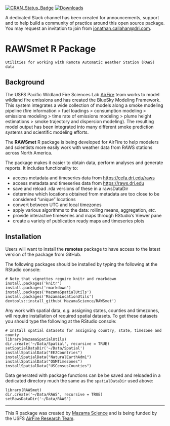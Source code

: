 [![CRAN\_Status\_Badge](http://www.r-pkg.org/badges/version/RAWSmet)](https://cran.r-project.org/package=RAWSmet)
[![Downloads](http://cranlogs.r-pkg.org/badges/RAWSmet)](https://cran.r-project.org/package=RAWSmet)

A dedicated Slack channel has been created for announcements, support and to help build a community of practice around this open source package. You may request an invitation to join from jonathan.callahan@dri.com.

# RAWSmet R Package 

```
Utilities for working with Remote Automatic Weather Station (RAWS) data
```

## Background

The USFS Pacific Wildland Fire Sciences Lab [AirFire](https://www.airfire.org) 
team works to model wildland fire emissions and has created the BlueSky Modeling 
Framework. This system  integrates a wide collection of models along a smoke 
modeling pipeline (fire  information > fuel loadings > consumption modeling > 
emissions modeling > time rate of emissions modeling > plume height estimations > 
smoke trajectory and dispersion  modeling). The resulting model output has 
been integrated into many different smoke prediction systems and scientific 
modeling efforts.

The **RAWSmet** R package is being developed for AirFire to help modelers and 
scientists more easily work with weather data from RAWS stations across 
North America.

The package makes it easier to obtain data, perform analyses and generate 
reports. It includes functionality to:

* access metadata and timeseries data from https://cefa.dri.edu/raws
* access metadata and timeseries data from https://raws.dri.edu
* save and reload .rda versions of these in a rawsDataDir
* determine which locations obtained from metadata are too close to be 
considered “unique” locations
* convert between UTC and local timezones
* apply various algorithms to the data: rolling means, aggregation, _etc._
* provide interactive timeseries and maps through RStudio’s Viewer pane
* create a variety of publication ready maps and timeseries plots

## Installation

Users will want to install the **remotes** package to have access to the latest 
version of the package from GitHub.

The following packages should be installed by typing the following at the 
RStudio console:

```
# Note that vignettes require knitr and rmarkdown
install.packages('knitr')
install.packages('rmarkdown')
install.packages('MazamaSpatialUtils')
install.packages('MazamaLocationUtils')
devtools::install_github('MazamaScience/RAWSmet')
```
Any work with spatial data, _e.g._ assigning states, counties and timezones, 
will require installation of required spatial datasets. To get these datasets 
you should type the following at the RStudio console:

```
# Install spatial datasets for assigning country, state, timezone and county
library(MazamaSpatialUtils)
dir.create('~/Data/Spatial', recursive = TRUE)
setSpatialDataDir('~/Data/Spatial')
installSpatialData("EEZCountries")
installSpatialData("NaturalEarthAdm1")
installSpatialData("OSMTimezones")
installSpatialData("USCensusCounties")
```

Data generated with package functions can be be saved and reloaded in a
dedicated directory much the same as the `spatialDataDir` used above:

```
library(RAWSmet)
dir.create('~/Data/RAWS', recursive = TRUE)
setRawsDataDir('~/Data/RAWS')
```

----

This R package was created by [Mazama Science](http://mazamascience.com) and is 
being funded by the USFS [AirFire Research Team](https://airfire.org).
